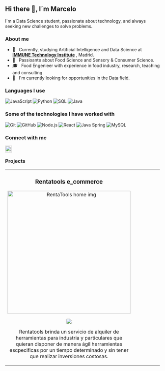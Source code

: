 ## Hi there 👋, I´m Marcelo
I´m a Data Science student, passionate about technology, and always seeking new challenges to solve problems.

### About me

- 🌱 &nbsp; Currently, studying Artificial Intelligence and Data Science at <a href="https://immune.institute/" target="_blank"><b>IMMUNE Technology Institute</b></a> , Madrid. 
- 🤔 &nbsp; Passioante about Food Science and Sensory & Consumer Science.
- 🎓 &nbsp; Food Engenieer with experience in food industry, research, teaching and consulting.
- 💼 &nbsp; I'm currently looking for opportunities in the Data field.

### Languages I use

![JavaScript](https://img.shields.io/badge/-JavaScript-000000?style=flat&logo=javascript)
![Python](https://img.shields.io/badge/-Python-000000?style=flat&logo=python)
![SQL](https://img.shields.io/badge/-SQL-000000?style=flat&logo=postgresql)
![Java](https://img.shields.io/badge/-Java-000000?style=flat&logo=java)

### Some of the technologies I have worked with
![Git](https://img.shields.io/badge/-Git-222222?style=flat&logo=git&logoColor=F05032)
![GitHub](https://img.shields.io/badge/-GitHub-222222?style=flat&logo=github&logoColor=181717)
![Node.js](https://img.shields.io/badge/-Node.js-222222?style=flat&logo=node.js&logoColor=339933)
![React](https://img.shields.io/badge/-React-222222?style=flat&logo=React&logoColor=61DAFB)
![Java Spring](https://img.shields.io/badge/-Spring-222222?style=flat&logo=spring&logoColor=6DB33F)
![MySQL](https://img.shields.io/badge/-MySQL-333333?style=flat&logo=mysql)

### Connect with me
<a href="https://www.linkedin.com/in/marcelomiraballes/">
  <img align="left" alt="Ajay's Linkdein" width="22px" src="https://cdn.jsdelivr.net/npm/simple-icons@v3/icons/linkedin.svg" /></a>

&nbsp;
&nbsp;

### Projects
<table>
<tr>
<td width="50%">
<h3 align="center">Rentatools e_commerce</h3>
<div align="center">
<a href="https://github.com/ArisGuimera/Android-Expert" target="_blank"><img src="https://private-user-images.githubusercontent.com/106086225/290536186-127e831e-52b7-48f0-ad06-0e33cc6a72d1.png?jwt=eyJhbGciOiJIUzI1NiIsInR5cCI6IkpXVCJ9.eyJpc3MiOiJnaXRodWIuY29tIiwiYXVkIjoicmF3LmdpdGh1YnVzZXJjb250ZW50LmNvbSIsImtleSI6ImtleTUiLCJleHAiOjE3MTI4NDE2NDcsIm5iZiI6MTcxMjg0MTM0NywicGF0aCI6Ii8xMDYwODYyMjUvMjkwNTM2MTg2LTEyN2U4MzFlLTUyYjctNDhmMC1hZDA2LTBlMzNjYzZhNzJkMS5wbmc_WC1BbXotQWxnb3JpdGhtPUFXUzQtSE1BQy1TSEEyNTYmWC1BbXotQ3JlZGVudGlhbD1BS0lBVkNPRFlMU0E1M1BRSzRaQSUyRjIwMjQwNDExJTJGdXMtZWFzdC0xJTJGczMlMkZhd3M0X3JlcXVlc3QmWC1BbXotRGF0ZT0yMDI0MDQxMVQxMzE1NDdaJlgtQW16LUV4cGlyZXM9MzAwJlgtQW16LVNpZ25hdHVyZT1hZjY3MzQ5MGYwOGZiNzcwYTk1ZGIzZWVjNDg4NDMyYmVmZTExMjYzNTM4NTllYzdlNjE5NDBhODA2YWYyMWQ3JlgtQW16LVNpZ25lZEhlYWRlcnM9aG9zdCZhY3Rvcl9pZD0wJmtleV9pZD0wJnJlcG9faWQ9MCJ9.0EGA9t1c5XmcHiRsRY39gF9YxfJ5e74QUJCKhyt_9Uo" width="400" alt="RentaTools home img"></a>
<p>
  
<a href="https://github.com/mmir22/RentaTools_e-commerce" target="_blank">
<img src="https://img.shields.io/badge/CÓDIGO-ff9?style=for-the-badge&logo=github&logoColor=black">
</a>

</p>
<p>Rentatools brinda un servicio de alquiler de herramientas para industria y particulares que quieran disponer de manera ágil herramientas escpecificas por un tiempo determinado y sin tener que realizar inversiones costosas.</p>
</div>
                                                                                      
</td>

<td width="50%">
               <br>
<h3 align="center"></h3>
<div align="center">                                       

<br>
<p>

</p>
</p></p>
</div>                                                             
</table>                                                                                 
</div>
<br>
